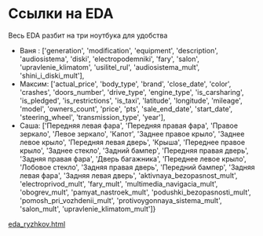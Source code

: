 # Ссылки на EDA

Весь EDA разбит на три ноутбука для удобства

- Ваня : ['generation', 'modification', 'equipment', 'description',
          'audiosistema', 'diski', 'electropodemniki', 'fary', 'salon',
          'upravlenie_klimatom', 'usilitel_rul', 'audiosistema_mult',
          'shini_i_diski_mult'],
- Максим: ['actual_price', 'body_type', 'brand', 'close_date', 'color',
            'crashes', 'doors_number', 'drive_type', 'engine_type',
            'is_carsharing', 'is_pledged', 'is_restrictions', 'is_taxi',
            'latitude', 'longitude', 'mileage', 'model', 'owners_count',
            'price', 'pts', 'sale_end_date', 'start_date', 'steering_wheel',
            'transmission_type', 'year'],
- Саша: ['Передняя левая фара', 'Передняя правая фара', 'Правое зеркало',
          'Левое зеркало', 'Капот', 'Заднее правое крыло', 'Заднее левое крыло',
          'Передняя левая дверь', 'Крыша', 'Переднее правое крыло',
          'Заднее стекло', 'Задний бампер', 'Передняя правая дверь',
          'Задняя правая фара', 'Дверь багажника', 'Переднее левое крыло',
          'Лобовое стекло', 'Задняя правая дверь', 'Передний бампер',
          'Задняя левая фара', 'Задняя левая дверь',
          'aktivnaya_bezopasnost_mult', 'electroprivod_mult', 'fary_mult',
          'multimedia_navigacia_mult', 'obogrev_mult', 'pamyat_nastroek_mult',
          'podushki_bezopasnosti_mult', 'pomosh_pri_vozhdenii_mult',
          'protivoygonnaya_sistema_mult', 'salon_mult',
          'upravlenie_klimatom_mult']}



[eda_ryzhkov.html](https://raw.githack.com/Sinus2x/CarValuationService/ryzhkov/notebooks/eda_ryzhkov.html)

